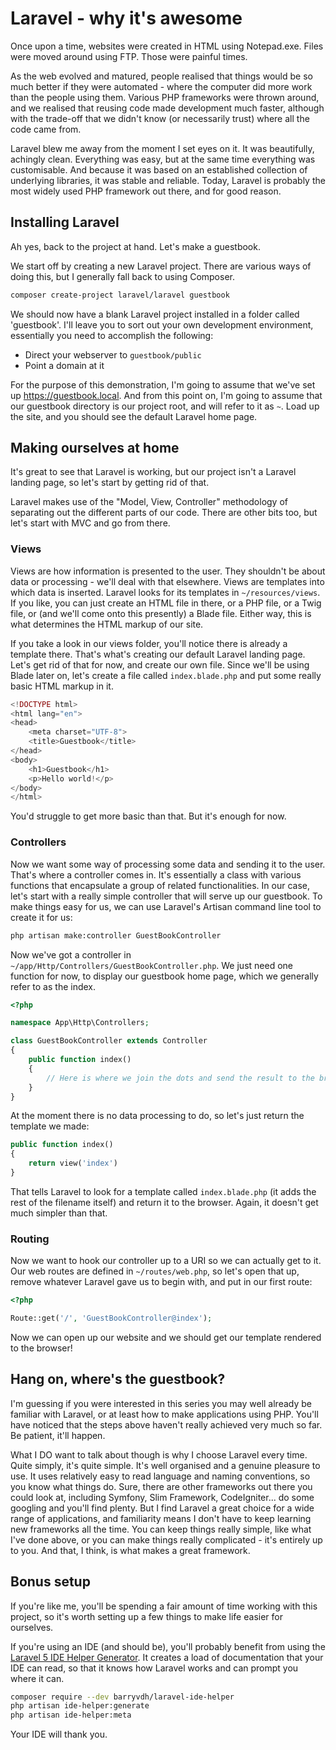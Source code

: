 # Laravel - why it's awesome

Once upon a time, websites were created in HTML using Notepad.exe. Files were moved around using FTP. Those were painful times.

As the web evolved and matured, people realised that things would be so much better if they were automated - where the computer did more work than the people using them. Various PHP frameworks were thrown around, and we realised that reusing code made development much faster, although with the trade-off that we didn't know (or necessarily trust) where all the code came from.

Laravel blew me away from the moment I set eyes on it. It was beautifully, achingly clean. Everything was easy, but at the same time everything was customisable. And because it was based on an established collection of underlying libraries, it was stable and reliable. Today, Laravel is probably the most widely used PHP framework out there, and for good reason.

## Installing Laravel

Ah yes, back to the project at hand. Let's make a guestbook.

We start off by creating a new Laravel project. There are various ways of doing this, but I generally fall back to using Composer.

```bash
composer create-project laravel/laravel guestbook
```

We should now have a blank Laravel project installed in a folder called 'guestbook'. I'll leave you to sort out your own development environment, essentially you need to accomplish the following:

* Direct your webserver to `guestbook/public`
* Point a domain at it

For the purpose of this demonstration, I'm going to assume that we've set up https://guestbook.local. And from this point on, I'm going to assume that our guestbook directory is our project root, and will refer to it as `~`. Load up the site, and you should see the default Laravel home page.

## Making ourselves at home

It's great to see that Laravel is working, but our project isn't a Laravel landing page, so let's start by getting rid of that.

Laravel makes use of the "Model, View, Controller" methodology of separating out the different parts of our code. There are other bits too, but let's start with MVC and go from there.

### Views

Views are how information is presented to the user. They shouldn't be about data or processing - we'll deal with that elsewhere. Views are templates into which data is inserted. Laravel looks for its templates in `~/resources/views`. If you like, you can just create an HTML file in there, or a PHP file, or a Twig file, or (and we'll come onto this presently) a Blade file. Either way, this is what determines the HTML markup of our site.

If you take a look in our views folder, you'll notice there is already a template there. That's what's creating our default Laravel landing page. Let's get rid of that for now, and create our own file. Since we'll be using Blade later on, let's create a file called `index.blade.php` and put some really basic HTML markup in it.

```php
<!DOCTYPE html>
<html lang="en">
<head>
    <meta charset="UTF-8">
    <title>Guestbook</title>
</head>
<body>
    <h1>Guestbook</h1>
    <p>Hello world!</p>
</body>
</html>
```

You'd struggle to get more basic than that. But it's enough for now.

### Controllers

Now we want some way of processing some data and sending it to the user. That's where a controller comes in. It's essentially a class with various functions that encapsulate a group of related functionalities. In our case, let's start with a really simple controller that will serve up our guestbook. To make things easy for us, we can use Laravel's Artisan command line tool to create it for us:

```bash
php artisan make:controller GuestBookController
```

Now we've got a controller in `~/app/Http/Controllers/GuestBookController.php`. We just need one function for now, to display our guestbook home page, which we generally refer to as the index.

```php
<?php

namespace App\Http\Controllers;

class GuestBookController extends Controller
{
    public function index()
    {
        // Here is where we join the dots and send the result to the browser
    }
}
```

At the moment there is no data processing to do, so let's just return the template we made:

```php
public function index()
{
    return view('index')
}
```

That tells Laravel to look for a template called `index.blade.php` (it adds the rest of the filename itself) and return it to the browser. Again, it doesn't get much simpler than that.

### Routing

Now we want to hook our controller up to a URI so we can actually get to it. Our web routes are defined in `~/routes/web.php`, so let's open that up, remove whatever Laravel gave us to begin with, and put in our first route:

```php
<?php

Route::get('/', 'GuestBookController@index');
```

Now we can open up our website and we should get our template rendered to the browser!

## Hang on, where's the guestbook?

I'm guessing if you were interested in this series you may well already be familiar with Laravel, or at least how to make applications using PHP. You'll have noticed that the steps above haven't really achieved very much so far. Be patient, it'll happen.

What I DO want to talk about though is why I choose Laravel every time. Quite simply, it's quite simple. It's well organised and a genuine pleasure to use. It uses relatively easy to read language and naming conventions, so you know what things do. Sure, there are other frameworks out there you could look at, including Symfony, Slim Framework, CodeIgniter... do some googling and you'll find plenty. But I find Laravel a great choice for a wide range of applications, and familiarity means I don't have to keep learning new frameworks all the time. You can keep things really simple, like what I've done above, or you can make things really complicated - it's entirely up to you. And that, I think, is what makes a great framework.

## Bonus setup

If you're like me, you'll be spending a fair amount of time working with this project, so it's worth setting up a few things to make life easier for ourselves.

If you're using an IDE (and should be), you'll probably benefit from using the [Laravel 5 IDE Helper Generator](https://github.com/barryvdh/laravel-ide-helper). It creates a load of documentation that your IDE can read, so that it knows how Laravel works and can prompt you where it can.

```bash
composer require --dev barryvdh/laravel-ide-helper
php artisan ide-helper:generate
php artisan ide-helper:meta
```

Your IDE will thank you.
